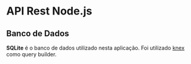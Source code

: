 # API Rest Node.js

## Banco de Dados

**SQLite** é o banco de dados utilizado nesta aplicação. Foi utilizado [knex](https://knexjs.org/) como query builder.
